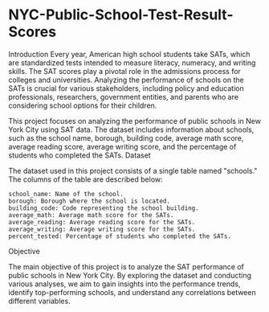 # NYC-Public-School-Test-Result-Scores

Introduction
Every year, American high school students take SATs, which are standardized tests intended to measure literacy, numeracy, and writing skills. The SAT scores play a pivotal role in the admissions process for colleges and universities. Analyzing the performance of schools on the SATs is crucial for various stakeholders, including policy and education professionals, researchers, government entities, and parents who are considering school options for their children.

This project focuses on analyzing the performance of public schools in New York City using SAT data. The dataset includes information about schools, such as the school name, borough, building code, average math score, average reading score, average writing score, and the percentage of students who completed the SATs.
Dataset

The dataset used in this project consists of a single table named "schools." The columns of the table are described below:

    school_name: Name of the school.
    borough: Borough where the school is located.
    building_code: Code representing the school building.
    average_math: Average math score for the SATs.
    average_reading: Average reading score for the SATs.
    average_writing: Average writing score for the SATs.
    percent_tested: Percentage of students who completed the SATs.

Objective

The main objective of this project is to analyze the SAT performance of public schools in New York City. By exploring the dataset and conducting various analyses, we aim to gain insights into the performance trends, identify top-performing schools, and understand any correlations between different variables.
